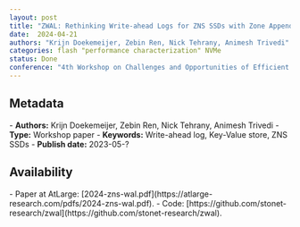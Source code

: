 ```yaml
---
layout: post
title: "ZWAL: Rethinking Write-ahead Logs for ZNS SSDs with Zone Appends "
date:  2024-04-21
authors: "Krijn Doekemeijer, Zebin Ren, Nick Tehrany, Animesh Trivedi"
categories: flash "performance characterization" NVMe
status: Done
conference: "4th Workshop on Challenges and Opportunities of Efficient and Performant Storage Systems (CHEOPS'24) @ EuroSys 2024"
---
```


<h2>Metadata</h2>
- <b>Authors:</b>  Krijn Doekemeijer, Zebin Ren, Nick Tehrany, Animesh Trivedi
- <b>Type:</b> Workshop paper
- <b>Keywords:</b> Write-ahead log, Key-Value store, ZNS SSDs
- <b>Publish date:</b> 2023-05-?

<h2>Availability</h2>
- Paper at AtLarge: [2024-zns-wal.pdf](https://atlarge-research.com/pdfs/2024-zns-wal.pdf).
- Code: [https://github.com/stonet-research/zwal](https://github.com/stonet-research/zwal).
